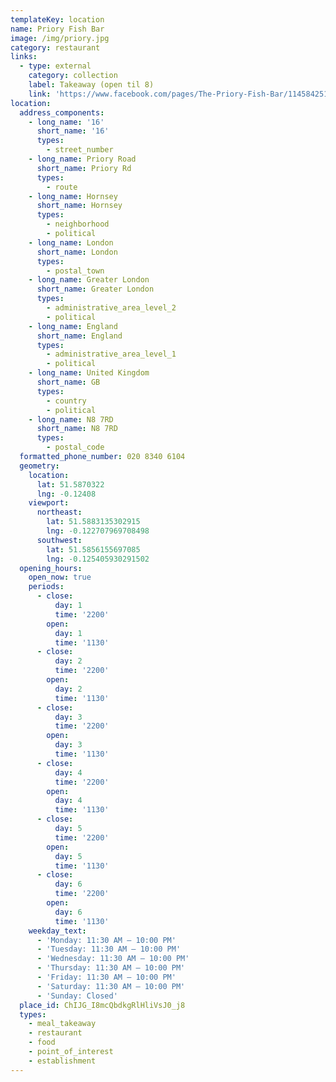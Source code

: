```yaml
---
templateKey: location
name: Priory Fish Bar
image: /img/priory.jpg
category: restaurant
links:
  - type: external
    category: collection
    label: Takeaway (open til 8)
    link: 'https://www.facebook.com/pages/The-Priory-Fish-Bar/114584251931785'
location:
  address_components:
    - long_name: '16'
      short_name: '16'
      types:
        - street_number
    - long_name: Priory Road
      short_name: Priory Rd
      types:
        - route
    - long_name: Hornsey
      short_name: Hornsey
      types:
        - neighborhood
        - political
    - long_name: London
      short_name: London
      types:
        - postal_town
    - long_name: Greater London
      short_name: Greater London
      types:
        - administrative_area_level_2
        - political
    - long_name: England
      short_name: England
      types:
        - administrative_area_level_1
        - political
    - long_name: United Kingdom
      short_name: GB
      types:
        - country
        - political
    - long_name: N8 7RD
      short_name: N8 7RD
      types:
        - postal_code
  formatted_phone_number: 020 8340 6104
  geometry:
    location:
      lat: 51.5870322
      lng: -0.12408
    viewport:
      northeast:
        lat: 51.5883135302915
        lng: -0.122707969708498
      southwest:
        lat: 51.5856155697085
        lng: -0.125405930291502
  opening_hours:
    open_now: true
    periods:
      - close:
          day: 1
          time: '2200'
        open:
          day: 1
          time: '1130'
      - close:
          day: 2
          time: '2200'
        open:
          day: 2
          time: '1130'
      - close:
          day: 3
          time: '2200'
        open:
          day: 3
          time: '1130'
      - close:
          day: 4
          time: '2200'
        open:
          day: 4
          time: '1130'
      - close:
          day: 5
          time: '2200'
        open:
          day: 5
          time: '1130'
      - close:
          day: 6
          time: '2200'
        open:
          day: 6
          time: '1130'
    weekday_text:
      - 'Monday: 11:30 AM – 10:00 PM'
      - 'Tuesday: 11:30 AM – 10:00 PM'
      - 'Wednesday: 11:30 AM – 10:00 PM'
      - 'Thursday: 11:30 AM – 10:00 PM'
      - 'Friday: 11:30 AM – 10:00 PM'
      - 'Saturday: 11:30 AM – 10:00 PM'
      - 'Sunday: Closed'
  place_id: ChIJG_I8mcQbdkgRlHliVsJ0_j8
  types:
    - meal_takeaway
    - restaurant
    - food
    - point_of_interest
    - establishment
---
```

